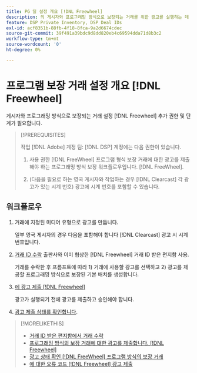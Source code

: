 ```yaml
---
title: PG 딜 설정 개요 [!DNL Freewheel]
description: 의 게시자와 프로그래밍 방식으로 보장되는 거래를 위한 광고를 실행하는 데 필요한 사전 요구 사항과 추가 단계에 대해 알아봅니다 [!DNL Freewheel].
feature: DSP Private Inventory, DSP Deal IDs
exl-id: acf8351b-88fb-4f18-8fca-9a2d6674cdec
source-git-commit: 39f491a39bdc9d8dd820eb4c69594dda71d8b3c2
workflow-type: tm+mt
source-wordcount: '0'
ht-degree: 0%

---
```


# 프로그램 보장 거래 설정 개요 [!DNL Freewheel]

게시자와 프로그래밍 방식으로 보장되는 거래 설정 [!DNL Freewheel] 추가 권한 및 단계가 필요합니다.

>[!PREREQUISITES]
>
>작업 [!DNL Adobe] 계정 팀: [!DNL DSP] 계정에는 다음 권한이 있습니다.
>
>1. 사용 권한 [!DNL FreeWheel] 프로그램 형식 보장 거래에 대한 광고를 제출해야 하는 프로그래밍 방식 보장 워크플로우입니다. [!DNL FreeWheel].
>
>1. (다음을 필요로 하는 영국 게시자와 작업하는 경우 [!DNL Clearcast] 각 광고가 있는 시계 번호) 광고에 시계 번호를 포함할 수 있습니다.


## 워크플로우

1. 거래에 지정된 미디어 유형으로 광고를 만듭니다.

   일부 영국 게시자의 경우 다음을 포함해야 합니다 [!DNL Clearcast] 광고 시 시계 번호입니다.

1. [거래 ID 수락](#programmatic-guaranteed-set-up.md#pg-setup-deal-id-inbox) 출판사와 이미 협상한 [!DNL Freewheel] 거래 ID 받은 편지함 사용.

   거래를 수락한 후 프롬프트에 따라 1) 거래에 사용할 광고를 선택하고 2) 광고를 제공할 프로그래밍 방식으로 보장된 기본 배치를 생성합니다.

1. [에 광고 제출 [!DNL Freewheel]](freewheel-submit.md)

   광고가 실행되기 전에 광고를 제출하고 승인해야 합니다.

1. [광고 제출 상태를 확인합니다](freewheel-check-status.md).

>[!MORELIKETHIS]
>
>* [거래 ID 받은 편지함에서 거래 수락](deal-id-inbox-accept.md)
>* [프로그래밍 방식의 보장 거래에 대한 광고를 제출합니다. [!DNL Freewheel]](freewheel-submit.md)
>* [광고 상태 확인 [!DNL FreeWheel] 프로그램 방식의 보장 거래](freewheel-check-status.md)
>* [에 대한 오류 코드 [!DNL Freewheel] 광고 제출](freewheel-error-codes.md)

